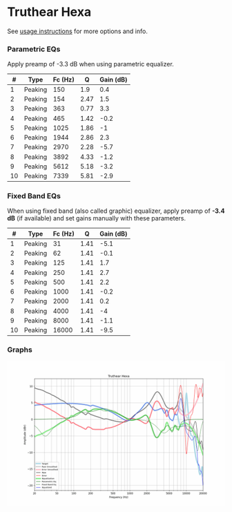 # Truthear Hexa
See [usage instructions](https://github.com/jaakkopasanen/AutoEq#usage) for more options and info.

### Parametric EQs
Apply preamp of -3.3 dB when using parametric equalizer.

|   # | Type    |   Fc (Hz) |    Q |   Gain (dB) |
|-----|---------|-----------|------|-------------|
|   1 | Peaking |       150 | 1.9  |         0.4 |
|   2 | Peaking |       154 | 2.47 |         1.5 |
|   3 | Peaking |       363 | 0.77 |         3.3 |
|   4 | Peaking |       465 | 1.42 |        -0.2 |
|   5 | Peaking |      1025 | 1.86 |        -1   |
|   6 | Peaking |      1944 | 2.86 |         2.3 |
|   7 | Peaking |      2970 | 2.28 |        -5.7 |
|   8 | Peaking |      3892 | 4.33 |        -1.2 |
|   9 | Peaking |      5612 | 5.18 |        -3.2 |
|  10 | Peaking |      7339 | 5.81 |        -2.9 |

### Fixed Band EQs
When using fixed band (also called graphic) equalizer, apply preamp of **-3.4 dB** (if available) and set gains manually with these parameters.

|   # | Type    |   Fc (Hz) |    Q |   Gain (dB) |
|-----|---------|-----------|------|-------------|
|   1 | Peaking |        31 | 1.41 |        -5.1 |
|   2 | Peaking |        62 | 1.41 |        -0.1 |
|   3 | Peaking |       125 | 1.41 |         1.7 |
|   4 | Peaking |       250 | 1.41 |         2.7 |
|   5 | Peaking |       500 | 1.41 |         2.2 |
|   6 | Peaking |      1000 | 1.41 |        -0.2 |
|   7 | Peaking |      2000 | 1.41 |         0.2 |
|   8 | Peaking |      4000 | 1.41 |        -4   |
|   9 | Peaking |      8000 | 1.41 |        -1.1 |
|  10 | Peaking |     16000 | 1.41 |        -9.5 |

### Graphs
![](./Truthear%20Hexa.png)
